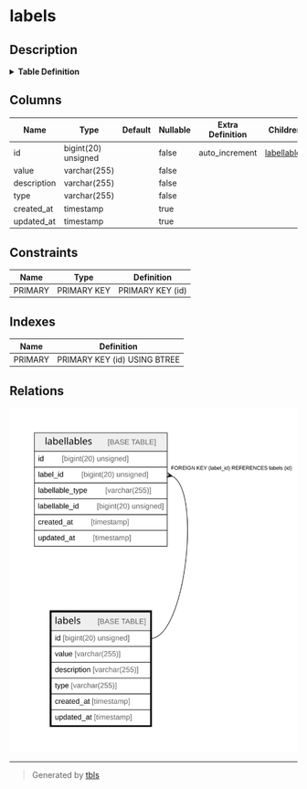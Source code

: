 # labels

## Description

<details>
<summary><strong>Table Definition</strong></summary>

```sql
CREATE TABLE `labels` (
  `id` bigint(20) unsigned NOT NULL AUTO_INCREMENT,
  `value` varchar(255) COLLATE utf8mb4_unicode_ci NOT NULL,
  `description` varchar(255) COLLATE utf8mb4_unicode_ci NOT NULL,
  `type` varchar(255) COLLATE utf8mb4_unicode_ci NOT NULL,
  `created_at` timestamp NULL DEFAULT NULL,
  `updated_at` timestamp NULL DEFAULT NULL,
  PRIMARY KEY (`id`)
) ENGINE=InnoDB AUTO_INCREMENT=[Redacted by tbls] DEFAULT CHARSET=utf8mb4 COLLATE=utf8mb4_unicode_ci
```

</details>

## Columns

| Name | Type | Default | Nullable | Extra Definition | Children | Parents | Comment |
| ---- | ---- | ------- | -------- | ---------------- | -------- | ------- | ------- |
| id | bigint(20) unsigned |  | false | auto_increment | [labellables](labellables.md) |  |  |
| value | varchar(255) |  | false |  |  |  |  |
| description | varchar(255) |  | false |  |  |  |  |
| type | varchar(255) |  | false |  |  |  |  |
| created_at | timestamp |  | true |  |  |  |  |
| updated_at | timestamp |  | true |  |  |  |  |

## Constraints

| Name | Type | Definition |
| ---- | ---- | ---------- |
| PRIMARY | PRIMARY KEY | PRIMARY KEY (id) |

## Indexes

| Name | Definition |
| ---- | ---------- |
| PRIMARY | PRIMARY KEY (id) USING BTREE |

## Relations

![er](labels.svg)

---

> Generated by [tbls](https://github.com/k1LoW/tbls)

